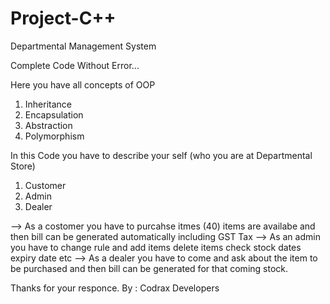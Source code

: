 # Project-C++
Departmental Management System

Complete Code Without Error...

Here you have all concepts of OOP
1. Inheritance
2. Encapsulation
3. Abstraction
4. Polymorphism

In this Code you have to describe your self (who you are at Departmental Store)
1. Customer
2. Admin
3. Dealer

--> As a costomer you have to purcahse itmes (40) items are availabe and then bill can be generated automatically including GST Tax
--> As an admin you have to change rule and add items delete items check stock dates expiry date etc
--> As a dealer you have to come and ask about the item to be purchased and then bill can be generated for that coming stock.

Thanks for your responce. 
By : Codrax Developers
